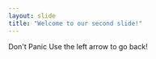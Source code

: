 ```yaml
---
layout: slide
title: "Welcome to our second slide!"
---
```

Don't Panic
Use the left arrow to go back!

